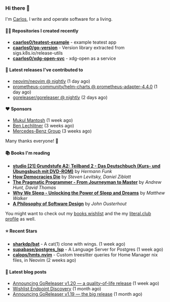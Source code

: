 ### Hi there 👋

I'm [Carlos](https://caarlos0.dev), I write and operate software for a living.

#### 👨‍💻 Repositories I created recently
- **[caarlos0/teatest-example](https://github.com/caarlos0/teatest-example)** - example teatest app
- **[caarlos0/go-version](https://github.com/caarlos0/go-version)** - Version library extracted from sigs.k8s.io/release-utils
- **[caarlos0/xdg-open-svc](https://github.com/caarlos0/xdg-open-svc)** - xdg-open as a service

#### 🚀 Latest releases I've contributed to


- [neovim/neovim @ nightly](https://github.com/neovim/neovim/releases/tag/nightly) (1 day ago)
- [prometheus-community/helm-charts @ prometheus-adapter-4.4.0](https://github.com/prometheus-community/helm-charts/releases/tag/prometheus-adapter-4.4.0) (1 day ago)
- [goreleaser/goreleaser @ nightly](https://github.com/goreleaser/goreleaser/releases/tag/nightly) (2 days ago)

#### ❤️ Sponsors
- [Mukul Mantosh](https://github.com/mukulmantosh) (1 week ago)
- [Ben Lechlitner](https://github.com/asphaltbuffet) (3 weeks ago)
- [Mercedes-Benz Group](https://github.com/mercedes-benz) (3 weeks ago)

Many thanks everyone! 🙏

#### 📚 Books I'm reading
- **[studio [21] Grundstufe A2: Teilband 2 - Das Deutschbuch (Kurs- und Übungsbuch mit DVD-ROM)](https://literal.club/caarlos0/book/hermann-funk-studio-21-grundstufe-a2-teilband-2-das-deutschbuch-kurs-und-ubungsbuch-mit-dvd-rom-9zuoy)** by _Hermann Funk_
- **[How Democracies Die](https://literal.club/caarlos0/book/how-democracies-die-5395k)** by _Steven Levitsky, Daniel Ziblatt_
- **[The Pragmatic Programmer - From Journeyman to Master](https://literal.club/caarlos0/book/andrew-hunt-david-thomas-the-pragmatic-programmer-7eoqj)** by _Andrew Hunt, David Thomas_
- **[Why We Sleep - Unlocking the Power of Sleep and Dreams](https://literal.club/caarlos0/book/why-we-sleep-nq5c9)** by _Matthew Walker_
- **[A Philosophy of Software Design](https://literal.club/caarlos0/book/a-philosophy-of-software-design-u58xx)** by _John Ousterhout_

You might want to check out my [books
wishlist](https://www.amazon.com.br/hz/wishlist/ls/EB8P7VS717SV) and the my
[literal.club profile](https://literal.club/caarlos0) as well.

#### ⭐ Recent Stars
- **[sharkdp/bat](https://github.com/sharkdp/bat)** - A cat(1) clone with wings. (1 week ago)
- **[supabase/postgres_lsp](https://github.com/supabase/postgres_lsp)** - A Language Server for Postgres (1 week ago)
- **[calops/hmts.nvim](https://github.com/calops/hmts.nvim)** - Custom treesitter queries for Home Manager nix files, in Neovim (2 weeks ago)

#### 📄 Latest blog posts
- [Announcing GoReleaser v1.20 — a quality-of-life release](https://carlosbecker.com/posts/goreleaser-v1.20/) (1 week ago)
- [Wishlist Endpoint Discovery](https://carlosbecker.com/posts/wishlist-sd/) (1 month ago)
- [Announcing GoReleaser v1.19 — the big release](https://carlosbecker.com/posts/goreleaser-v1.19/) (1 month ago)
